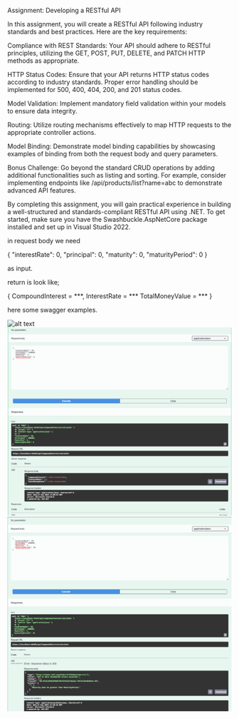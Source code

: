 Assignment: Developing a RESTful API

In this assignment, you will create a RESTful API following industry standards and best practices. Here are the key requirements:

Compliance with REST Standards: Your API should adhere to RESTful principles, utilizing the GET, POST, PUT, DELETE, and PATCH HTTP methods as appropriate.

HTTP Status Codes: Ensure that your API returns HTTP status codes according to industry standards. Proper error handling should be implemented for 500, 400, 404, 200, and 201 status codes.

Model Validation: Implement mandatory field validation within your models to ensure data integrity.

Routing: Utilize routing mechanisms effectively to map HTTP requests to the appropriate controller actions.

Model Binding: Demonstrate model binding capabilities by showcasing examples of binding from both the request body and query parameters.

Bonus Challenge: Go beyond the standard CRUD operations by adding additional functionalities such as listing and sorting. For example, consider implementing endpoints like /api/products/list?name=abc to demonstrate advanced API features.

By completing this assignment, you will gain practical experience in building a well-structured and standards-compliant RESTful API using .NET. To get started, make sure you have the Swashbuckle.AspNetCore package installed and set up in Visual Studio 2022.


in request body we need 

{
  "interestRate": 0,
  "principal": 0,
  "maturity": 0,
  "maturityPeriod": 0
}

as input.

return is look like;

{
    CompoundInterest = ***,
    InterestRate = ***
    TotalMoneyValue = ***
}

here some swagger examples.

![alt text](https://raw.githubusercontent.com/uhuddurmus/Vakifbank-Week-1/main/1.png)
![alt text](https://raw.githubusercontent.com/uhuddurmus/Vakifbank-Week-1/main/2.png)
![alt text](https://raw.githubusercontent.com/uhuddurmus/Vakifbank-Week-1/main/3.png)
